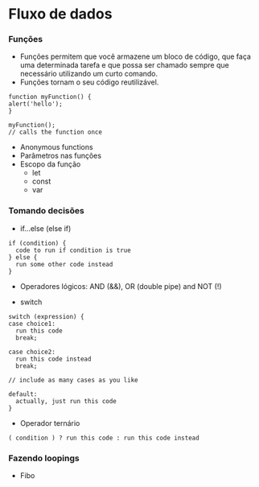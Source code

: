 # Fluxo de dados
### Funções
  - Funções permitem que você armazene um bloco de código, que faça uma determinada tarefa e que possa ser chamado sempre que necessário utilizando um curto comando.
  - Funções tornam o seu código reutilizável.
  ```
  function myFunction() {
  alert('hello');
}

myFunction();
// calls the function once
```
  - Anonymous functions
  - Parâmetros nas funções
  - Escopo da função
    - let
    - const
    - var
### Tomando decisões
  - if...else (else if)
  ```
  if (condition) {
    code to run if condition is true
  } else {
    run some other code instead
  }
```
  - Operadores lógicos: AND (&&), OR (double pipe) and NOT (!)

  - switch
  ```
  switch (expression) {
  case choice1:
    run this code
    break;

  case choice2:
    run this code instead
    break;
    
  // include as many cases as you like

  default:
    actually, just run this code
}
```
  - Operador ternário
```
( condition ) ? run this code : run this code instead
```
### Fazendo loopings
  - Fibo
